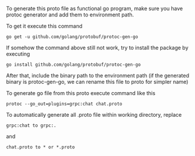 To generate this proto file as functional go program, make sure you have protoc generator and add them to environment path.

To get it execute this command

    go get -u github.com/golang/protobuf/protoc-gen-go

If somehow the command above still not work, try to install the package by executing

    go install github.com/golang/protobuf/protoc-gen-go

After that, include the binary path to the environment path (if the generated binary is protoc-gen-go, 
we can rename this file to proto for simpler name)

To generate go file from this proto execute command like this

    protoc --go_out=plugins=grpc:chat chat.proto

To automatically generate all .proto file within working directory, replace 

    grpc:chat to grpc:.
and 

    chat.proto to * or *.proto
